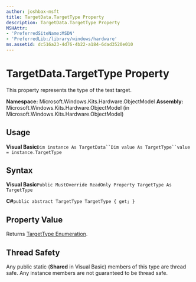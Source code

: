 ```yaml
---
author: joshbax-msft
title: TargetData.TargetType Property
description: TargetData.TargetType Property
MSHAttr:
- 'PreferredSiteName:MSDN'
- 'PreferredLib:/library/windows/hardware'
ms.assetid: dc516a23-4d76-4b22-a184-6dad3520e010
---
```


# TargetData.TargetType Property


This property represents the type of the test target.

**Namespace:** Microsoft.Windows.Kits.Hardware.ObjectModel **Assembly:** Microsoft.Windows.Kits.Hardware.ObjectModel (in Microsoft.Windows.Kits.Hardware.ObjectModel)

## Usage


**Visual Basic**`Dim instance As TargetData``Dim value As TargetType``value = instance.TargetType`

## Syntax


**Visual Basic**`Public MustOverride ReadOnly Property TargetType As TargetType`

**C#**`public abstract TargetType TargetType { get; }`

## Property Value


Returns [TargetType Enumeration](targettype-enumeration.md).

## Thread Safety


Any public static (**Shared** in Visual Basic) members of this type are thread safe. Any instance members are not guaranteed to be thread safe.

 

 






